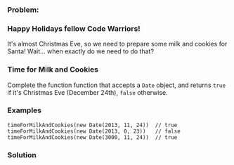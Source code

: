### Problem:
<h3 id="happy-holidays-fellow-code-warriors">Happy Holidays fellow Code Warriors!</h3>
<p>It&apos;s almost Christmas Eve, so we need to prepare some milk and cookies for Santa! Wait... when exactly do we need to do that?</p>
<h3 id="time-for-milk-and-cookies">Time for Milk and Cookies</h3>
<p>Complete the function function that accepts a <code>Date</code> object, and returns <code>true</code> if it&apos;s Christmas Eve (December 24th), <code>false</code> otherwise.</p>
<h3 id="examples">Examples</h3>
<pre><code class="language-js">timeForMilkAndCookies(<span class="hljs-keyword">new</span> <span class="hljs-built_in">Date</span>(<span class="hljs-number">2013</span>, <span class="hljs-number">11</span>, <span class="hljs-number">24</span>))  <span class="hljs-comment">// true</span>
timeForMilkAndCookies(<span class="hljs-keyword">new</span> <span class="hljs-built_in">Date</span>(<span class="hljs-number">2013</span>, <span class="hljs-number">0</span>, <span class="hljs-number">23</span>))   <span class="hljs-comment">// false</span>
timeForMilkAndCookies(<span class="hljs-keyword">new</span> <span class="hljs-built_in">Date</span>(<span class="hljs-number">3000</span>, <span class="hljs-number">11</span>, <span class="hljs-number">24</span>))  <span class="hljs-comment">// true</span></code></pre>
<pre style="display: none;"><code class="language-coffee">timeForMilkAndCookies(<span class="hljs-keyword">new</span> Date(<span class="hljs-number">2013</span>, <span class="hljs-number">11</span>, <span class="hljs-number">24</span>))  <span class="hljs-regexp">//</span> <span class="hljs-literal">true</span>
timeForMilkAndCookies(<span class="hljs-keyword">new</span> Date(<span class="hljs-number">2013</span>, <span class="hljs-number">0</span>, <span class="hljs-number">23</span>))   <span class="hljs-regexp">//</span> <span class="hljs-literal">false</span>
timeForMilkAndCookies(<span class="hljs-keyword">new</span> Date(<span class="hljs-number">3000</span>, <span class="hljs-number">11</span>, <span class="hljs-number">24</span>))  <span class="hljs-regexp">//</span> <span class="hljs-literal">true</span></code></pre>
<pre style="display: none;"><code class="language-ruby">time_for_milk_and_cookies(Date.new(<span class="hljs-number">2013</span>, <span class="hljs-number">12</span>, <span class="hljs-number">24</span>))  <span class="hljs-comment"># true</span>
time_for_milk_and_cookies(Date.new(<span class="hljs-number">2013</span>, <span class="hljs-number">1</span>, <span class="hljs-number">23</span>))   <span class="hljs-comment"># false</span>
time_for_milk_and_cookies(Date.new(<span class="hljs-number">3000</span>, <span class="hljs-number">12</span>, <span class="hljs-number">24</span>))  <span class="hljs-comment"># true</span></code></pre>
<pre style="display: none;"><code class="language-python">time_for_milk_and_cookies(date(<span class="hljs-number">2013</span>, <span class="hljs-number">12</span>, <span class="hljs-number">24</span>))  <span class="hljs-comment"># True</span>
time_for_milk_and_cookies(date(<span class="hljs-number">2013</span>, <span class="hljs-number">1</span>, <span class="hljs-number">23</span>))   <span class="hljs-comment"># False</span>
time_for_milk_and_cookies(date(<span class="hljs-number">3000</span>, <span class="hljs-number">12</span>, <span class="hljs-number">24</span>))  <span class="hljs-comment"># True</span></code></pre>

### Solution